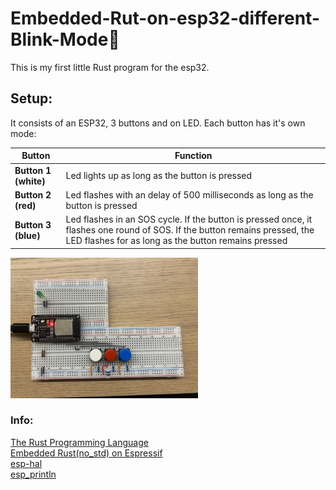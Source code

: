# Embedded-Rut-on-esp32-different-Blink-Mode🦀

This is my first little Rust program for the esp32. 
## Setup:
It consists of an ESP32, 3 buttons and on LED. Each button has it's own mode:

|**Button**      | **Function**
|----------------|----------------------------------------------------------------------------------------------------------------------------------------------------------------------
| **Button 1 (white)** | Led lights up as long as the button is pressed
| **Button 2 (red)** | Led flashes with an delay of 500 milliseconds as long as the button is pressed
| **Button 3 (blue)** | Led flashes in an SOS cycle. If the button is pressed once, it flashes one round of SOS. If the button remains pressed, the LED flashes for as long as the button remains pressed

<img src="images/1.jpg" alt="Setup" width="300">

### Info:
[The Rust Programming Language](https://doc.rust-lang.org/stable/book/)<br>
[Embedded Rust(no_std) on Espressif](https://docs.esp-rs.org/no_std-training/01_intro.html)<br>
[esp-hal](https://docs.espressif.com/projects/rust/esp-hal/1.0.0-beta.1/esp32/esp_hal/index.html)<br>
[esp_println](https://docs.espressif.com/projects/rust/esp-println/0.14.0/esp_println/)<br>

